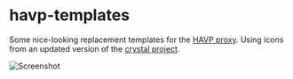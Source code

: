 havp-templates
==============

Some nice-looking replacement templates for the <a href="http://www.server-side.de/">HAVP proxy</a>.
Using icons from an updated version of the <a href="http://commons.wikimedia.org/wiki/Template:Crystal_Project">crystal project</a>.

![Screenshot](https://git.x-way.org/x-way/havp-templates/blob/master/screenshot.png?raw=true)
